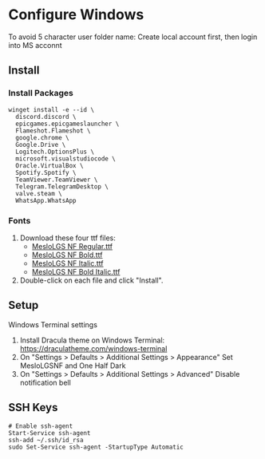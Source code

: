 # Configure Windows

To avoid 5 character user folder name: Create local account first, then login into MS acconnt

## Install

### Install Packages
```
winget install -e --id \
  discord.discord \
  epicgames.epicgameslauncher \
  Flameshot.Flameshot \
  google.chrome \
  Google.Drive \
  Logitech.OptionsPlus \
  microsoft.visualstudiocode \
  Oracle.VirtualBox \
  Spotify.Spotify \
  TeamViewer.TeamViewer \
  Telegram.TelegramDesktop \
  valve.steam \
  WhatsApp.WhatsApp
```
  
### Fonts

1. Download these four ttf files:
   - [MesloLGS NF Regular.ttf](
       https://github.com/romkatv/powerlevel10k-media/raw/master/MesloLGS%20NF%20Regular.ttf)
   - [MesloLGS NF Bold.ttf](
       https://github.com/romkatv/powerlevel10k-media/raw/master/MesloLGS%20NF%20Bold.ttf)
   - [MesloLGS NF Italic.ttf](
       https://github.com/romkatv/powerlevel10k-media/raw/master/MesloLGS%20NF%20Italic.ttf)
   - [MesloLGS NF Bold Italic.ttf](
       https://github.com/romkatv/powerlevel10k-media/raw/master/MesloLGS%20NF%20Bold%20Italic.ttf)
2. Double-click on each file and click "Install".


## Setup

Windows Terminal settings
1. Install Dracula theme on Windows Terminal: https://draculatheme.com/windows-terminal
2.  On "Settings > Defaults > Additional Settings > Appearance" Set MesloLGSNF and One Half Dark
3. On "Settings > Defaults > Additional Settings > Advanced" Disable notification bell

## SSH Keys

```
# Enable ssh-agent
Start-Service ssh-agent
ssh-add ~/.ssh/id_rsa
sudo Set-Service ssh-agent -StartupType Automatic
```